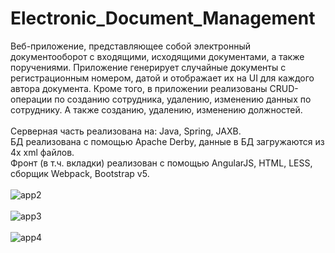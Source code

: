 # Electronic_Document_Management
Веб-приложение, представляющее собой электронный документооборот с входящими, исходящими документами, а также поручениями. 
Приложение генерирует случайные документы с регистрационным номером, датой и отображает их на UI для каждого автора документа. 
Кроме того, в приложении реализованы CRUD-операции по созданию сотрудника, удалению, изменению данных по сотруднику. 
А также созданию, удалению, изменению должностей.
<br>
<br>
Серверная часть реализована на: Java, Spring, JAXB.
<br>
БД реализована с помощью Apache Derby, данные в БД загружаются из 4х xml файлов.
<br>
Фронт (в т.ч. вкладки) реализован с помощью AngularJS, HTML, LESS, сборщик Webpack, Bootstrap v5.
<br>
<br>
![app2](https://user-images.githubusercontent.com/78618492/163687115-6cf03e15-edf8-4582-81f2-138dcbf121f6.jpg)
<br>
<br>
![app3](https://user-images.githubusercontent.com/78618492/163687132-3059cbf0-dcfc-4699-a3fb-1deb735cfc81.jpg)
<br>
<br>
![app4](https://user-images.githubusercontent.com/78618492/163687136-364db954-3361-4383-a7f2-80ba9314cc52.jpg)
